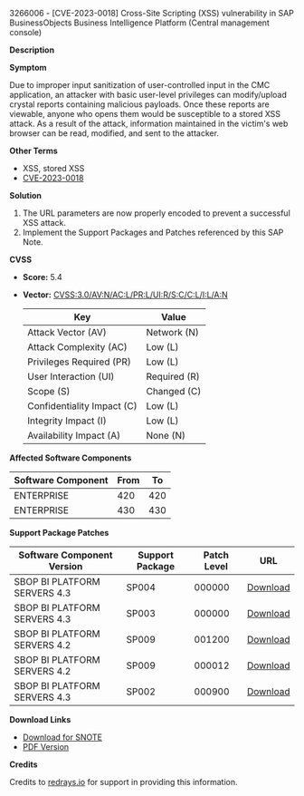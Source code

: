 3266006 - [CVE-2023-0018] Cross-Site Scripting (XSS) vulnerability in SAP BusinessObjects Business Intelligence Platform (Central management console)

**Description**

**Symptom**

Due to improper input sanitization of user-controlled input in the CMC application, an attacker with basic user-level privileges can modify/upload crystal reports containing malicious payloads. Once these reports are viewable, anyone who opens them would be susceptible to a stored XSS attack. As a result of the attack, information maintained in the victim's web browser can be read, modified, and sent to the attacker.

**Other Terms**

- XSS, stored XSS
- [CVE-2023-0018](https://cve.mitre.org/cgi-bin/cvename.cgi?name=CVE-2023-0018)

**Solution**

1. The URL parameters are now properly encoded to prevent a successful XSS attack.
2. Implement the Support Packages and Patches referenced by this SAP Note.

**CVSS**

- **Score:** 5.4
- **Vector:** [CVSS:3.0/AV:N/AC:L/PR:L/UI:R/S:C/C:L/I:L/A:N](https://www.first.org/cvss/specification-document)

  | Key                       | Value       |
  |---------------------------|-------------|
  | Attack Vector (AV)        | Network (N) |
  | Attack Complexity (AC)    | Low (L)     |
  | Privileges Required (PR)  | Low (L)     |
  | User Interaction (UI)     | Required (R)|
  | Scope (S)                 | Changed (C) |
  | Confidentiality Impact (C)| Low (L)     |
  | Integrity Impact (I)      | Low (L)     |
  | Availability Impact (A)   | None (N)    |

**Affected Software Components**

| Software Component | From | To  |
|--------------------|------|-----|
| ENTERPRISE         | 420  | 420 |
| ENTERPRISE         | 430  | 430 |

**Support Package Patches**

| Software Component Version          | Support Package | Patch Level | URL                                                                                                             |
|-------------------------------------|-----------------|-------------|-----------------------------------------------------------------------------------------------------------------|
| SBOP BI PLATFORM SERVERS 4.3         | SP004           | 000000      | [Download](https://me.sap.com/softwarecenter/template/products/_APP=00200682500000001943&_EVENT=DISPHIER&HEADER=Y&FUNCTIONBAR=N&EVENT=TREE&NE=NAVIGATE&ENR=73555000100200006622&V=MAINT) |
| SBOP BI PLATFORM SERVERS 4.3         | SP003           | 000000      | [Download](https://me.sap.com/softwarecenter/template/products/_APP=00200682500000001943&_EVENT=DISPHIER&HEADER=Y&FUNCTIONBAR=N&EVENT=TREE&NE=NAVIGATE&ENR=73555000100200006622&V=MAINT) |
| SBOP BI PLATFORM SERVERS 4.2         | SP009           | 001200      | [Download](https://me.sap.com/softwarecenter/template/products/_APP=00200682500000001943&_EVENT=DISPHIER&HEADER=Y&FUNCTIONBAR=N&EVENT=TREE&NE=NAVIGATE&ENR=73555000100200001041&V=MAINT) |
| SBOP BI PLATFORM SERVERS 4.2         | SP009           | 000012      | [Download](https://me.sap.com/softwarecenter/template/products/_APP=00200682500000001943&_EVENT=DISPHIER&HEADER=Y&FUNCTIONBAR=N&EVENT=TREE&NE=NAVIGATE&ENR=73555000100200001041&V=MAINT) |
| SBOP BI PLATFORM SERVERS 4.3         | SP002           | 000900      | [Download](https://me.sap.com/softwarecenter/template/products/_APP=00200682500000001943&_EVENT=DISPHIER&HEADER=Y&FUNCTIONBAR=N&EVENT=TREE&NE=NAVIGATE&ENR=73555000100200006622&V=MAINT) |

**Download Links**

- [Download for SNOTE](https://notesdownloads.sap.com/note/0040000000024092023)
- [PDF Version](https://userapps.support.sap.com/sap/support/sfm/notes/print/0003266006?language=en-US&token=A586742387D0AFA7C09E95E7E0138E77)

**Credits**

Credits to [redrays.io](https://redrays.io) for support in providing this information.